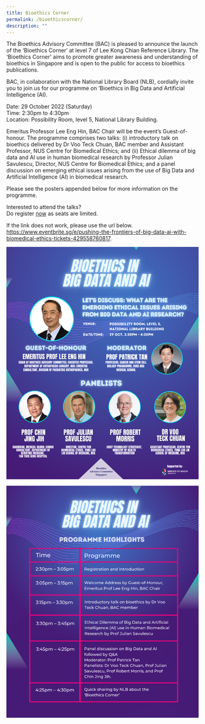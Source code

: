```yaml
---
title: Bioethics Corner
permalink: /bioethicscorner/
description: ""
---
```

The Bioethics Advisory Committee (BAC) is pleased to announce the launch of the ‘Bioethics Corner’ at level 7 of Lee Kong Chian Reference Library. The ‘Bioethics Corner’ aims to promote greater awareness and understanding of bioethics in Singapore and is open to the public for access to bioethics publications.

BAC, in collaboration with the National Library Board (NLB), cordially invite you to join us for our programme on ‘Bioethics in Big Data and Artificial Intelligence (AI).

Date: 29 October 2022 (Saturday)<br> 
Time: 2:30pm to 4:30pm<br>
Location: Possibility Room, level 5, National Library Building.

Emeritus Professor Lee Eng Hin, BAC Chair will be the event’s Guest-of-honour. The programme comprises two talks: 
(i) introductory talk on bioethics delivered by Dr Voo Teck Chuan, BAC member and Assistant Professor, NUS Centre for Biomedical Ethics; and (ii) Ethical dilemma of big data and AI use in human biomedical research by Professor Julian Savulescu, Director, NUS Centre for Biomedical Ethics; 
and a panel discussion on emerging ethical issues arising from the use of Big Data and Artificial Intelligence (AI) in biomedical research. 

Please see the posters appended below for more information on the programme.


Interested to attend the talks?<br> 
Do register [now](https://www.eventbrite.sg/e/pushing-the-frontiers-of-big-data-ai-with-biomedical-ethics-tickets-429558760817) as seats are limited. 

If the link does not work, please use the url below.<br>
https://www.eventbrite.sg/e/pushing-the-frontiers-of-big-data-ai-with-biomedical-ethics-tickets-429558760817.  

![](/images/Bioethics%20Corner%20poster.png)

![](/images/Bioethics%20Corner%20programme.png)